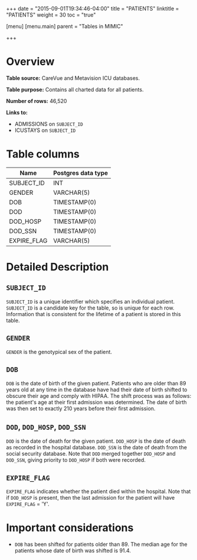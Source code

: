 +++
date = "2015-09-01T19:34:46-04:00"
title = "PATIENTS"
linktitle = "PATIENTS"
weight = 30
toc = "true"

[menu]
  [menu.main]
    parent = "Tables in MIMIC"

+++

# Overview

**Table source:** CareVue and Metavision ICU databases.

**Table purpose:** Contains all charted data for all patients.

**Number of rows:** 46,520

**Links to:**

* ADMISSIONS on `SUBJECT_ID`
* ICUSTAYS on `SUBJECT_ID`

# Table columns

Name | Postgres data type 
---- | ---- 
SUBJECT\_ID | INT
GENDER | VARCHAR(5)
DOB | TIMESTAMP(0)
DOD | TIMESTAMP(0)
DOD\_HOSP | TIMESTAMP(0)
DOD\_SSN | TIMESTAMP(0)
EXPIRE\_FLAG | VARCHAR(5)
	
# Detailed Description

## `SUBJECT_ID`

`SUBJECT_ID` is a unique identifier which specifies an individual patient. `SUBJECT_ID` is a candidate key for the table, so is unique for each row. Information that is consistent for the lifetime of a patient is stored in this table.

## `GENDER`

`GENDER` is the genotypical sex of the patient.

## `DOB`

`DOB` is the date of birth of the given patient. Patients who are older than 89 years old at any time in the database have had their date of birth shifted to obscure their age and comply with HIPAA. The shift process was as follows: the patient's age at their first admission was determined. The date of birth was then set to exactly 210 years before their first admission. <!-- As a result, all patients-->

## `DOD`, `DOD_HOSP`, `DOD_SSN`

`DOD` is the date of death for the given patient. `DOD_HOSP` is the date of death as recorded in the hospital database. `DOD_SSN` is the date of death from the social security database. Note that `DOD` merged together `DOD_HOSP` and `DOD_SSN`, giving priority to `DOD_HOSP` if both were recorded. 

## `EXPIRE_FLAG`

`EXPIRE_FLAG` indicates whether the patient died within the hospital. Note that if `DOD_HOSP` is present, then the last admission for the patient will have `EXPIRE_FLAG` = 'Y'.

# Important considerations

* `DOB` has been shifted for patients older than 89. The median age for the patients whose date of birth was shifted is 91.4.
